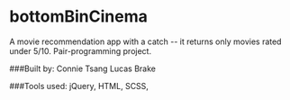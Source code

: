 # bottomBinCinema
A movie recommendation app with a catch -- it returns only movies rated under 5/10. Pair-programming project.

###Built by:
Connie Tsang
Lucas Brake

###Tools used:
jQuery, HTML, SCSS, 
